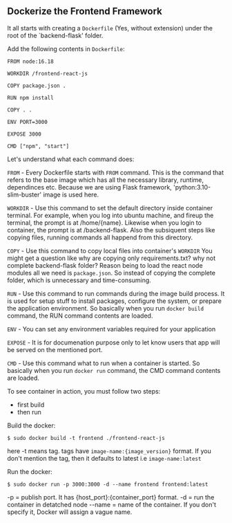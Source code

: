 ## Dockerize the Frontend Framework

It all starts with creating a `Dockerfile` (Yes, without extension) under the root of the `backend-flask' folder.

Add the following contents in `Dockerfile`:
```
FROM node:16.18

WORKDIR /frontend-react-js

COPY package.json .

RUN npm install

COPY . .

ENV PORT=3000

EXPOSE 3000

CMD ["npm", "start"]
```

Let's understand what each command does:

`FROM` - Every Dockerfile starts with `FROM` command. This is the command that refers to the base image which has all the necessary library, runtime, dependinces etc. Because we are using Flask framework, 'python:3.10-slim-buster' image is used here.

`WORKDIR` - Use this command to set the default directory inside container terminal. For example, when you log into ubuntu machine, and fireup the terminal, the prompt is at /home/{name}. Likewise when you login to container, the prompt is at /backend-flask. Also the subsiquent steps like copying files, running commands all happend from this directory.

`COPY` - Use this command to copy local files into container's `WORKDIR`
You might get a question like why are copying only requirements.txt? why not complete backend-flask folder? Reason being to load the react node modules all we need is `package.json`. So instead of copying the complete folder, which is unnecessary and time-consuming.


`RUN` - Use this command to run commands during the image build process. It is used for setup stuff to install packages, configure the system, or prepare the application environment. So basically when you run `docker build` command, the RUN command contents are loaded.

`ENV` - You can set any environment variables required for your application

`EXPOSE` - It is for documenation purpose only to let know users that app will be served on the mentioned port.

`CMD` - Use this command what to run when a container is started. So basically when you run `docker run` command, the CMD command contents are loaded.


To see container in action, you must follow two steps:
- first build
- then run

Build the docker:
```
$ sudo docker build -t frontend ./frontend-react-js
```
here -t means tag. tags have `image-name:{image_version}` format.
If you don't mention the tag, then it defaults to latest i.e `image-name:latest`

Run the docker:
```
$ sudo docker run -p 3000:3000 -d --name frontend frontend:latest
```

-p = publish port. It has {host_port}:{container_port} format.
-d = run the container in detatched node
--name = name of the container. If you don't specify it, Docker will assign a vague name.



